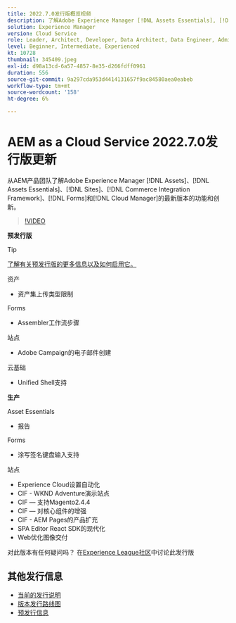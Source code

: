 ```yaml
---
title: 2022.7.0发行版概览视频
description: 了解Adobe Experience Manager [!DNL Assets Essentials], [!DNL Sites], [!DNL Screens], [!DNL Forms] 和 [!DNL Cloud Foundation]的2022-7-0发行版的最新功能和创新。
solution: Experience Manager
version: Cloud Service
role: Leader, Architect, Developer, Data Architect, Data Engineer, Admin, User
level: Beginner, Intermediate, Experienced
kt: 10728
thumbnail: 345409.jpeg
exl-id: d98a13cd-6a57-4857-8e35-d266fdff0961
duration: 556
source-git-commit: 9a297cda953d4414131657f9ac84580aea0eabeb
workflow-type: tm+mt
source-wordcount: '158'
ht-degree: 6%

---
```


# AEM as a Cloud Service 2022.7.0发行版更新

从AEM产品团队了解Adobe Experience Manager [!DNL Assets]、[!DNL Assets Essentials]、[!DNL Sites]、[!DNL Commerce Integration Framework]、[!DNL Forms]和[!DNL Cloud Manager]的最新版本的功能和创新。

>[!VIDEO](https://video.tv.adobe.com/v/345409/?quality=12&learn=on)

**预发行版**

>[!TIP]
>
>[了解有关预发行版的更多信息以及如何启用它。](https://experienceleague.adobe.com/docs/experience-manager-cloud-service/content/release-notes/prerelease.html)

资产

* 资产集上传类型限制

Forms

* Assembler工作流步骤

站点

* Adobe Campaign的电子邮件创建

云基础

* Unified Shell支持

**生产**

Asset Essentials

* 报告

Forms

* 涂写签名键盘输入支持

站点

* Experience Cloud设置自动化
* CIF - WKND Adventure演示站点
* CIF — 支持Magento2.4.4
* CIF — 对核心组件的增强
* CIF - AEM Pages的产品扩充
* SPA Editor React SDK的现代化
* Web优化图像交付

对此版本有任何疑问吗？  在[Experience League社区](https://adobe.ly/3paYDAo)中讨论此发行版

## 其他发行信息

* [当前的发行说明](https://experienceleague.adobe.com/docs/experience-manager-cloud-service/content/release-notes/home.html?lang=zh-Hans)
* [版本发行路线图](https://experienceleague.adobe.com/docs/experience-manager-release-information/aem-release-updates/update-releases-roadmap.html?lang=zh-Hans)
* [预发行信息](https://experienceleague.adobe.com/docs/experience-manager-cloud-service/content/release-notes/prerelease.html)
